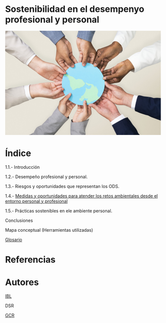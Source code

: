 # Sostenibilidad en el desempenyo profesional y personal

![portada](img/portada.jpg)

# Índice

1.1.- Introducción

1.2.- Desempeño profesional y personal.

1.3.- Riesgos y oportunidades que representan los ODS.

1.4.- [Medidas y oportunidades para atender los retos ambientales desde el entorno personal y profesional](medidas.md)

1.5.- Prácticas sostenibles en ele ambiente personal.

Conclusiones

Mapa conceptual (Herramientas utilizadas)

[Glosario](glosario.md)

# Referencias

# Autores

[IBL](https://github.com/IvanBL8/Desempeno-profesional)

DSR

[GCR](https://github.com/Guille98-ASIR/Desempeno-profesional)
